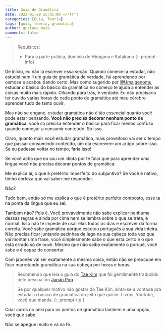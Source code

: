 ```yaml
---
title: Guia de Gramática
date: 2022-01-29 15:41:00 +/-TTTT
categories: [Guia, Teoria]
tags: [guia, teoria, gramatica]
author: gustavo_maia
comments: false
---
```


> Requisitos:
>
> * Para a parte prática, domínio de Hiragana e Katakana
{: .prompt-info}

De início, eu não ia escrever essa seção. Quando comecei a estudar, não estudei nem li um guia de gramática de verdade, fui aprendendo por osmose e acabou dando certo. Mas como sugerido por [@Umaigenomu](https://twitter.com/Umaigenomu), estudar o básico do básico da gramática no começo te ajuda a entender as coisas muito mais rápido. Olhando para trás, é verdade. Eu não precisaria ter ouvido várias horas de cada ponto de gramática até meu cérebro aprender tudo de tanto ouvir.

Mas não se engane, estudar gramática não é tão essencial quanto você pode estar pensando. **Você não precisa decorar nenhum ponto de gramática**, você só precisa entender o básico para ficar menos confuso quando começar a consumir conteúdo. Só isso.

Claro, quanto mais você estudar gramática, mais proveitoso vai ser o tempo que passar consumindo conteúdo, um dia escreverei um artigo sobre isso. Se eu pudesse voltar no tempo, faria isso!

Se você acha que eu sou um idiota por te falar que para aprender uma língua você não precisa decorar pontos de gramática:

Me explica aí, o que é pretérito imperfeito do subjuntivo? Se você é nativo, tenho certeza que vai saber me responder.

Não?

Tudo bem, então só me explica o que é pretérito perfeito composto, esse ta na ponta da língua que eu sei.

Também não? Pois é. Você provavelmente não sabe explicar nenhuma dessas regras e ainda por cima nem se lembra sobre o que se trata, é normal. Isso não te impede de usar elas todos os dias e escrever da forma correta. Você sabe gramática porque escutou português a sua vida inteira. Não precisa ficar juntando pecinhas de lego na sua cabeça toda vez que vai montar uma frase, você simplesmente sabe o que esta certo e o que está errado só de ouvir. Mesmo que não saiba exatamente o porquê, você sabe e é capaz de consertar.

Com japonês vai ser exatamente a mesma coisa, então não se preocupe em ficar marretando gramática na sua cabeça por horas e horas. 

> Recomendo que leia o guia do [Tae Kim](https://docs.google.com/document/d/1-PvqBZxUzCkxBRw8PxUD4IlDrewP0j1B8EFxvKCBcXc/edit#) que foi gentilmente traduzido pelo pessoal do [Japão Pop](https://discord.gg/YyQxkzYfJh)
>
> Se por qualquer motivo não gostar do Tae Kim, sinta-se a vontade pra estudar o básico de gramática do jeito que quiser. Livros, Youtube, você que manda.
{: .prompt-tip }

Criar cards no anki para os pontos de gramática tambem é uma opção, você que sabe.

Não se apegue muito e vá na fé.